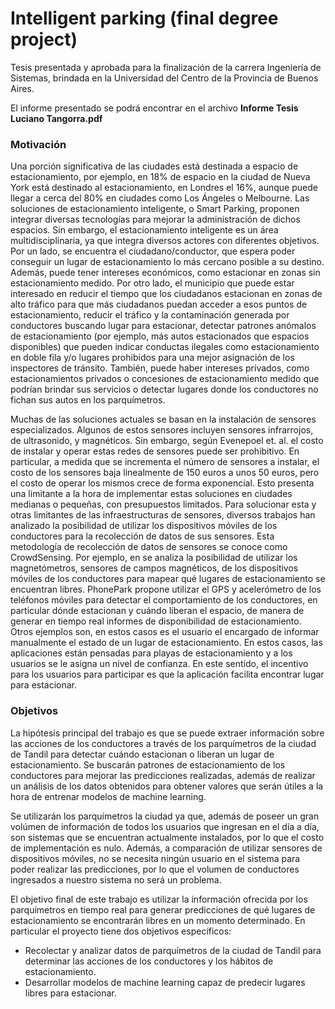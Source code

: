 # Intelligent parking (final degree project)
Tesis presentada y aprobada para la finalización de la carrera Ingeniería de Sistemas, brindada en la Universidad del Centro de la Provincia de Buenos Aires. 

El informe presentado se podrá encontrar en el archivo **Informe Tesis Luciano Tangorra.pdf**

### Motivación
Una porción significativa de las ciudades está destinada a espacio de estacionamiento, por ejemplo, en 18% de espacio en la ciudad de Nueva York está destinado al estacionamiento, en Londres el 16%, aunque puede llegar a cerca del 80% en ciudades como Los Ángeles o Melbourne. Las soluciones de estacionamiento inteligente, o Smart Parking, proponen integrar diversas tecnologías para mejorar la administración de dichos espacios. Sin embargo, el estacionamiento inteligente es un área multidisciplinaria, ya que integra diversos actores con diferentes objetivos. Por un lado, se encuentra el ciudadano/conductor, que espera poder conseguir un lugar de estacionamiento lo más cercano posible a su destino. Además, puede tener intereses económicos, como estacionar en zonas sin estacionamiento medido. Por otro lado, el municipio que puede estar interesado en reducir el tiempo que los ciudadanos estacionan en zonas de alto tráfico para que más ciudadanos puedan acceder a esos puntos de estacionamiento, reducir el tráfico y la contaminación generada por conductores buscando lugar para estacionar, detectar patrones anómalos de estacionamiento (por ejemplo, más autos estacionados que espacios disponibles) que pueden indicar conductas ilegales como estacionamiento en doble fila y/o lugares prohibidos para una mejor asignación de los inspectores de tránsito. También, puede haber intereses privados, como estacionamientos privados o concesiones de estacionamiento medido que podrían brindar sus servicios o detectar lugares donde los conductores no fichan sus autos en los parquímetros.

Muchas de las soluciones actuales se basan en la instalación de sensores especializados. Algunos de estos sensores incluyen sensores infrarrojos, de ultrasonido, y magnéticos. Sin embargo, según Evenepoel et. al. el costo de instalar y operar estas redes de sensores puede ser prohibitivo. En particular, a medida que se incrementa el número de sensores a instalar, el costo de los sensores baja linealmente de 150 euros a unos 50 euros, pero el costo de operar los mismos crece de forma exponencial. Esto presenta una limitante a la hora de implementar estas soluciones en ciudades medianas o pequeñas, con presupuestos limitados. Para solucionar esta y otras limitantes de las infraestructuras de sensores, diversos trabajos han analizado la posibilidad de utilizar los dispositivos móviles de los conductores para la recolección de datos de sus sensores. Esta metodología de recolección de datos de sensores se conoce como CrowdSensing. Por ejemplo, en se analiza la posibilidad de utilizar los magnetómetros, sensores de campos magnéticos, de los dispositivos móviles de los conductores para mapear qué lugares de estacionamiento se encuentran libres. PhonePark propone utilizar el GPS y acelerómetro de los teléfonos móviles para detectar el comportamiento de los conductores, en particular dónde estacionan y cuándo liberan el espacio, de manera de generar en tiempo real informes de disponibilidad de estacionamiento. Otros ejemplos son, en estos casos es el usuario el encargado de informar manualmente el estado de un lugar de estacionamiento. En estos casos, las aplicaciones están pensadas para playas de estacionamiento y a los usuarios se le asigna un nivel de confianza. En este sentido, el incentivo para los usuarios para participar es que la aplicación facilita encontrar lugar para estacionar.

### Objetivos
La hipótesis principal del trabajo es que se puede extraer información sobre las acciones de los conductores a través de los parquímetros de la ciudad de Tandil para detectar cuándo estacionan o liberan un lugar de estacionamiento. Se buscarán patrones de estacionamiento de los conductores para mejorar las predicciones realizadas, además de realizar un análisis de los datos obtenidos para obtener valores que serán útiles a la hora de entrenar modelos de machine learning.

Se utilizarán los parquímetros la ciudad ya que, además de poseer un gran volúmen de información de todos los usuarios que ingresan en el día a día, son sistemas que se encuentran actualmente instalados, por lo que el costo de implementación es nulo. Además, a comparación de utilizar sensores de dispositivos móviles, no se necesita ningún usuario en el sistema para poder realizar las predicciones, por lo que el volumen de conductores ingresados a nuestro sistema no será un problema. 

El objetivo final de este trabajo es utilizar la información ofrecida por los parquímetros en tiempo real para generar predicciones de qué lugares de estacionamiento se encontrarán libres en un momento determinado. En particular el proyecto tiene dos objetivos específicos: 
- Recolectar y analizar datos de parquímetros de la ciudad de Tandil para determinar las acciones de los conductores y los hábitos de estacionamiento.
- Desarrollar modelos de machine learning capaz de predecir lugares libres para estacionar.
